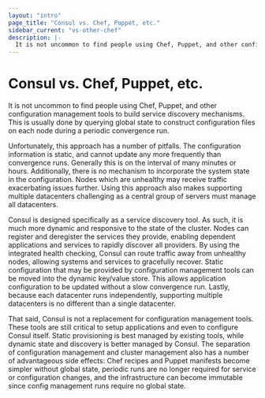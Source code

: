 ```yaml
---
layout: "intro"
page_title: "Consul vs. Chef, Puppet, etc."
sidebar_current: "vs-other-chef"
description: |-
  It is not uncommon to find people using Chef, Puppet, and other configuration management tools to build service discovery mechanisms. This is usually done by querying global state to construct configuration files on each node during a periodic convergence run.
---
```


# Consul vs. Chef, Puppet, etc.

It is not uncommon to find people using Chef, Puppet, and other configuration
management tools to build service discovery mechanisms. This is usually
done by querying global state to construct configuration files on each
node during a periodic convergence run.

Unfortunately, this approach has
a number of pitfalls. The configuration information is static,
and cannot update any more frequently than convergence runs. Generally this
is on the interval of many minutes or hours. Additionally, there is no
mechanism to incorporate the system state in the configuration. Nodes which
are unhealthy may receive traffic exacerbating issues further. Using this
approach also makes supporting multiple datacenters challenging as a central
group of servers must manage all datacenters.

Consul is designed specifically as a service discovery tool. As such,
it is much more dynamic and responsive to the state of the cluster. Nodes
can register and deregister the services they provide, enabling dependent
applications and services to rapidly discover all providers. By using the
integrated health checking, Consul can route traffic away from unhealthy
nodes, allowing systems and services to gracefully recover. Static configuration
that may be provided by configuration management tools can be moved into the
dynamic key/value store. This allows application configuration to be updated
without a slow convergence run. Lastly, because each datacenter runs independently,
supporting multiple datacenters is no different than a single datacenter.

That said, Consul is not a replacement for configuration management tools.
These tools are still critical to setup applications and even to
configure Consul itself. Static provisioning is best managed
by existing tools, while dynamic state and discovery is better managed by
Consul. The separation of configuration management and cluster management
also has a number of advantageous side effects: Chef recipes and Puppet manifests
become simpler without global state, periodic runs are no longer required for service
or configuration changes, and the infrastructure can become immutable since config management
runs require no global state.
